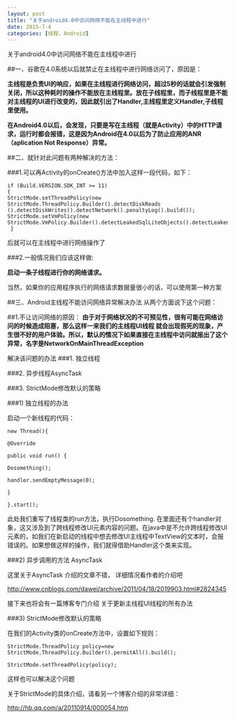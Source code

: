 ```yaml
---
layout: post
title: "关于android4.0中访问网络不能在主线程中进行"
date: 2015-7-4
categories: [线程，Android]
---
```


关于android4.0中访问网络不能在主线程中进行

<!-- more -->

##一、谷歌在4.0系统以后就禁止在主线程中进行网络访问了，原因是：

**主线程是负责UI的响应，如果在主线程进行网络访问，超过5秒的话就会引发强制关闭，所以这种耗时的操作不能放在主线程里。放在子线程里，而子线程里是不能对主线程的UI进行改变的，因此就引出了Handler,主线程里定义Handler,子线程里使用。**


**在Android4.0以后，会发现，只要是写在主线程（就是Activity）中的HTTP请求，运行时都会报错，这是因为Android在4.0以后为了防止应用的ANR（aplication Not Response）异常。**

##二、就针对此问题有两种解决的方法：

###1.可以再Activity的onCreate()方法中加入这样一段代码，如下：

    if (Build.VERSION.SDK_INT >= 11)
    {
    StrictMode.setThreadPolicy(new StrictMode.ThreadPolicy.Builder().detectDiskReads  ().detectDiskWrites().detectNetwork().penaltyLog().build());
    StrictMode.setVmPolicy(new StrictMode.VmPolicy.Builder().detectLeakedSqlLiteObjects().detectLeakedClosableObjects().penaltyLog().penaltyDeath().build());
     }

后就可以在主线程中进行网络操作了


###2.一般情况我们应该这样做:

**启动一条子线程进行你的网络请求。**

当然，如果你的应用程序执行的网络请求数据量很小的话，可以使用第一种方案


##三、Android主线程不能访问网络异常解决办法
从两个方面说下这个问题：

##1.不让访问网络的原因：
**由于对于网络状况的不可预见性，很有可能在网络访问的时候造成阻塞，那么这样一来我们的主线程UI线程 就会出现假死的现象，产生很不好的用户体验。所以，默认的情况下如果直接在主线程中访问就报出了这个异常，名字是NetworkOnMainThreadException**

解决该问题的办法
###1. 独立线程

###2. 异步线程AsyncTask

###3. StrictMode修改默认的策略

###1) 独立线程的办法

启动一个新线程的代码：

    new Thread(){

    @Override

    public void run() {
 
    Dosomething();

    handler.sendEmptyMessage(0);

    }

    }.start();

此处我们重写了线程类的run方法，执行Dosomething. 在里面还有个handler对象，这又涉及到了跨线程修改UI元素内容的问题。在java中是不允许跨线程修改UI元素的，如我们在新启动的线程中想去修改UI主线程中TextView的文本时，会报错误的。如果想做这样的操作，我们就得借助Handler这个类来实现。

###2) 异步调用的方法 AsyncTask

这里关于AsyncTask 介绍的文章不错， 详细情况看作者的介绍吧  

<http://www.cnblogs.com/dawei/archive/2011/04/18/2019903.html#2824345>

接下来也将会有一篇博客专门介绍 关于更新主线程UI线程的所有办法

###3) StrictMode修改默认的策略

在我们的Activity类的onCreate方法中，设置如下规则：

    StrictMode.ThreadPolicy policy=new StrictMode.ThreadPolicy.Builder().permitAll().build();

    StrictMode.setThreadPolicy(policy);

这样也可以解决这个问题

关于StrictMode的具体介绍，请看另一个博客介绍的非常详细：

<http://hb.qq.com/a/20110914/000054.htm>